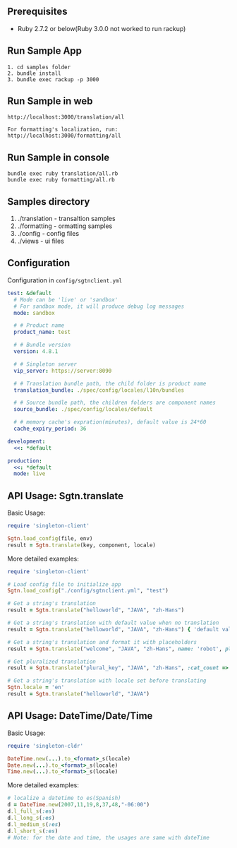 
## Prerequisites
- Ruby 2.7.2 or below(Ruby 3.0.0 not worked to run rackup)

## Run Sample App
    1. cd samples folder
    2. bundle install
    3. bundle exec rackup -p 3000

## Run Sample in web
    http://localhost:3000/translation/all
    
    For formatting's localization, run: http://localhost:3000/formatting/all

## Run Sample in console

    bundle exec ruby translation/all.rb
    bundle exec ruby formatting/all.rb

## Samples directory

1. ./translation    - transaltion samples
2. ./formatting     - ormatting samples
3. ./config         - config files
4. ./views          - ui files

## Configuration

Configuration in `config/sgtnclient.yml`

```yaml
test: &default
  # Mode can be 'live' or 'sandbox'
  # For sandbox mode, it will produce debug log messages
  mode: sandbox

  # # Product name
  product_name: test

  # # Bundle version
  version: 4.8.1

  # # Singleton server
  vip_server: https://server:8090

  # # Translation bundle path, the child folder is product name
  translation_bundle: ./spec/config/locales/l10n/bundles

  # # Source bundle path, the children folders are component names
  source_bundle: ./spec/config/locales/default

  # # memory cache's expration(minutes), default value is 24*60
  cache_expiry_period: 36

development:
  <<: *default

production:
  <<: *default
  mode: live
```

## API Usage: Sgtn.translate

Basic Usage:

```ruby
require 'singleton-client'

Sgtn.load_config(file, env)
result = Sgtn.translate(key, component, locale)
```

More detailed examples:

```ruby
require 'singleton-client'

# Load config file to initialize app
Sgtn.load_config("./config/sgtnclient.yml", "test")

# Get a string's translation
result = Sgtn.translate("helloworld", "JAVA", "zh-Hans")

# Get a string's translation with default value when no translation
result = Sgtn.translate("helloworld", "JAVA", "zh-Hans") { 'default value' }

# Get a string's translation and format it with placeholders
result = Sgtn.translate("welcome", "JAVA", "zh-Hans", name: 'robot', place: 'world')

# Get pluralized translation
result = Sgtn.translate("plural_key", "JAVA", "zh-Hans", :cat_count => 1)

# Get a string's translation with locale set before translating
Sgtn.locale = 'en'
result = Sgtn.translate("helloworld", "JAVA")
```

## API Usage: DateTime/Date/Time

Basic Usage:

```ruby
require 'singleton-cldr'

DateTime.new(...).to_<format>_s(locale)
Date.new(...).to_<format>_s(locale)
Time.new(...).to_<format>_s(locale)
```

More detailed examples:
```ruby
# localize a datetime to es(Spanish)
d = DateTime.new(2007,11,19,8,37,48,"-06:00")
d.l_full_s(:es)
d.l_long_s(:es)
d.l_medium_s(:es)
d.l_short_s(:es)
# Note: for the date and time, the usages are same with dateTime
```
